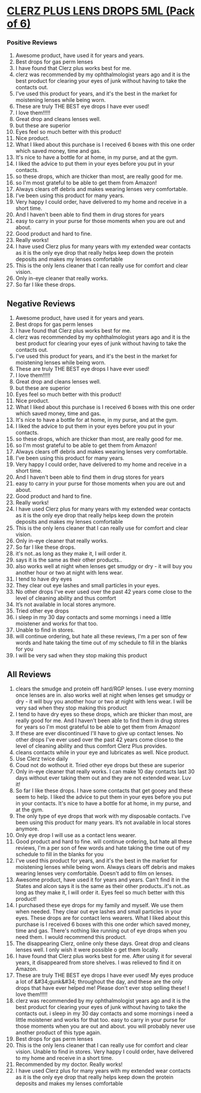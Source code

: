 # [CLERZ PLUS LENS DROPS 5ML (Pack of 6)](https://products.checkmycream.com/products/CLERZ-PLUS-LENS-DROPS-5ML-(Pack-of-6).html)

### Positive Reviews

<ol>
      <li>Awesome product, have used it for years and years.</li>
      <li>Best drops for gas perm lenses</li>
      <li>I have found that Clerz plus works best for me.</li>
      <li>clerz was recommended by my ophthalmologist years ago and it is the best product for clearing your eyes of junk without having to take the contacts out.  </li>
      <li>I&#x27;ve used this product for years, and it&#x27;s the best in the market for moistening lenses while being worn.</li>
      <li>These are truly THE BEST eye drops I have ever used!</li>
      <li>I love them!!!!!</li>
      <li>Great drop and cleans lenses well.</li>
      <li>but these are superior</li>
      <li>Eyes feel so much better with this product!</li>
      <li>Nice product.</li>
      <li>What I liked about this purchase is I received 6 boxes with this one order which saved money, time and gas.  </li>
      <li>It&#x27;s nice to have a bottle for at home, in my purse, and at the gym.</li>
      <li>I liked the advice to put them in your eyes before you put in your contacts.</li>
      <li>so these drops, which are thicker than most, are really good for me.</li>
      <li>so I&#x27;m most grateful to be able to get them from Amazon!</li>
      <li>Always clears off debris and makes wearing lenses very comfortable.</li>
      <li>I’ve been using this product for many years.</li>
      <li>Very happy I could order, have delivered to my home and receive in a short time.</li>
      <li>And I haven&#x27;t been able to find them in drug stores for years</li>
      <li>easy to carry in your purse for those moments when you are out and about.</li>
      <li>Good product and hard to fine.  </li>
      <li>Really works!</li>
      <li>I have used Clerz plus for many years with my extended wear contacts as it is the only eye drop that really helps keep down the protein deposits and makes my lenses comfortable</li>
      <li>This is the only lens cleaner that I can really use for comfort and clear vision.</li>
      <li>Only in-eye cleaner that really works.</li>
      <li>So far I like these drops.</li>
</ol>


<h2>Negative Reviews</h2>
<ol>
<li> Awesome product, have used it for years and years.</li>
<li> Best drops for gas perm lenses</li>
<li> I have found that Clerz plus works best for me.</li>
<li> clerz was recommended by my ophthalmologist years ago and it is the best product for clearing your eyes of junk without having to take the contacts out.  </li>
<li> I&#x27;ve used this product for years, and it&#x27;s the best in the market for moistening lenses while being worn.</li>
<li> These are truly THE BEST eye drops I have ever used!</li>
<li> I love them!!!!!</li>
<li> Great drop and cleans lenses well.</li>
<li> but these are superior</li>
<li> Eyes feel so much better with this product!</li>
<li> Nice product.</li>
<li> What I liked about this purchase is I received 6 boxes with this one order which saved money, time and gas.  </li>
<li> It&#x27;s nice to have a bottle for at home, in my purse, and at the gym.</li>
<li> I liked the advice to put them in your eyes before you put in your contacts.</li>
<li> so these drops, which are thicker than most, are really good for me.</li>
<li> so I&#x27;m most grateful to be able to get them from Amazon!</li>
<li> Always clears off debris and makes wearing lenses very comfortable.</li>
<li> I’ve been using this product for many years.</li>
<li> Very happy I could order, have delivered to my home and receive in a short time.</li>
<li> And I haven&#x27;t been able to find them in drug stores for years</li>
<li> easy to carry in your purse for those moments when you are out and about.</li>
<li> Good product and hard to fine.  </li>
<li> Really works!</li>
<li> I have used Clerz plus for many years with my extended wear contacts as it is the only eye drop that really helps keep down the protein deposits and makes my lenses comfortable</li>
<li> This is the only lens cleaner that I can really use for comfort and clear vision.</li>
<li> Only in-eye cleaner that really works.</li>
<li> So far I like these drops.</li>
<li> it&#x27;s not..as long as they make it, I will order it.</li>
<li> says it is the same as their other products..</li>
<li> also works well at night when lenses get smudgy or dry - it will buy you another hour or two at night with lens wear.</li>
<li> I tend to have dry eyes</li>
<li> They clear out eye lashes and small particles in your eyes.  </li>
<li> No other drops I&#x27;ve ever used over the past 42 years come close to the level of cleaning ability and thus comfort</li>
<li> It’s not available in local stores anymore.</li>
<li> Tried other eye drops</li>
<li> i sleep in my 30 day contacts and some mornings i need a little moistener and works for that too.</li>
<li> Unable to find in stores.</li>
<li> will continue ordering, but hate all these reviews, I&#x27;m a per son of few words and hate taking the time out of my schedule to fill in the blanks for you</li>
<li> I will be very sad when they stop making this product</li>
</ol>

<h2>All Reviews</h2>

<ol>
    <li> clears the smudge and protein off hard/RGP lenses.  I use every morning once lenses are in.  also works well at night when lenses get smudgy or dry - it will buy you another hour or two at night with lens wear. I will be very sad when they stop making this product</li>
    <li> I tend to have dry eyes so these drops, which are thicker than most, are really good for me. And I haven&#x27;t been able to find them in drug stores for years so I&#x27;m most grateful to be able to get them from Amazon!</li>
    <li> If these are ever discontinued I&#x27;ll have to give up contact lenses. No other drops I&#x27;ve ever used over the past 42 years come close to the level of cleaning ability and thus comfort Clerz Plus provides.</li>
    <li> cleans contacts while in your eye and lubricates as well. Nice product.</li>
    <li> Use Clerz twice daily</li>
    <li> Coud not do wothout it.  Tried other eye drops but these are superior</li>
    <li> Only in-eye cleaner that really works. I can make 10 day contacts  last 30 days without ever taking them out and they are not extended wear.  Luv it!</li>
    <li> So far I like these drops. I have some contacts that get gooey and these seem to help. I liked the advice to put them in your eyes before you put in your contacts. It&#x27;s nice to have a bottle for at home, in my purse, and at the gym.</li>
    <li> The only type of eye drops that work with my disposable contacts. I’ve been using this product for many years. It’s not available in local stores anymore.</li>
    <li> Only eye drop I will use as a contact lens wearer.</li>
    <li> Good product and hard to fine.  will continue ordering, but hate all these reviews, I&#x27;m a per son of few words and hate taking the time out of my schedule to fill in the blanks for you</li>
    <li> I&#x27;ve used this product for years, and it&#x27;s the best in the market for moistening lenses while being worn. Always clears off debris and makes wearing lenses very comfortable. Doesn&#x27;t add to film on lenses.</li>
    <li> Awesome product, have used it for years and years. Can&#x27;t find it in the States and alcon says it is the same as their other products..it&#x27;s not..as long as they make it, I will order it. Eyes feel so much better with this product!</li>
    <li> I purchased these eye drops for my family and myself.  We use them when needed.  They clear out eye lashes and small particles in your eyes.  These drops are for contact lens wearers.  What I liked about this purchase is I received 6 boxes with this one order which saved money, time and gas.  There&#x27;s nothing like running out of eye drops when you need them.  I would recommend this product.</li>
    <li> The disappearing Clerz, online only these days. Great drop and cleans lenses well. I only wish it were possible o get them locally.</li>
    <li> I have found that Clerz plus works best for me. After using it for several years, it disappeared from store shelves. I was relieved to find it on Amazon.</li>
    <li> These are truly THE BEST eye drops I have ever used! My eyes produce a lot of &amp;#34;gunk&amp;#34; throughout the day, and these are the only drops that have ever helped me! Please don&#x27;t ever stop selling these! I love them!!!!!</li>
    <li> clerz was recommended by my ophthalmologist years ago and it is the best product for clearing your eyes of junk without having to take the contacts out.  i sleep in my 30 day contacts and some mornings i need a little moistener and works for that too. easy to carry in your purse for those moments when you are out and about. you will probably never use another product of this type again.</li>
    <li> Best drops for gas perm lenses</li>
    <li> This is the only lens cleaner that I can really use for comfort and clear vision. Unable to find in stores. Very happy I could order, have delivered to my home and receive in a short time.</li>
    <li> Recommended by my doctor.  Really works!</li>
    <li> I have used Clerz plus for many years with my extended wear contacts as it is the only eye drop that really helps keep down the protein deposits and makes my lenses comfortable</li>
</ol>




